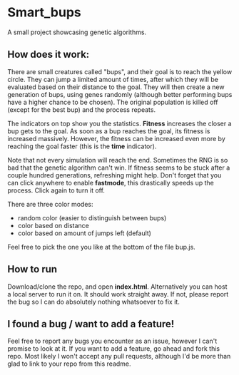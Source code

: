 # Smart_bups
A small project showcasing genetic algorithms.

## How does it work:
There are small creatures called "bups", and their goal is to reach the yellow circle. They can jump a limited amount of times, after which they will be evaluated based on their distance to the goal. They will then create a new generation of bups, using genes randomly (although better performing bups have a higher chance to be chosen). The original population is killed off (except for the best bup) and the process repeats.

The indicators on top show you the statistics. **Fitness** increases the closer a bup gets to the goal. As soon as a bup reaches the goal, its fitness is increased massively. However, the fitness can be increased even more by reaching the goal faster (this is the **time** indicator). 

Note that not every simulation will reach the end. Sometimes the RNG is so bad that the genetic algorithm can't win. If fitness seems to be stuck after a couple hundred generations, refreshing might help.
Don't forget that you can click anywhere to enable **fastmode**, this drastically speeds up the process. Click again to turn it off. 

There are three color modes: 
* random color (easier to distinguish between bups)
* color based on distance 
* color based on amount of jumps left (default)

Feel free to pick the one you like at the bottom of the file bup.js.

## How to run
Download/clone the repo, and open **index.html**. Alternatively you can host a local server to run it on. It should work straight away.
If not, please report the bug so I can do absolutely nothing whatsoever to fix it.

## I found a bug / want to add a feature!
Feel free to report any bugs you encounter as an issue, however I can't promise to look at it. If you want to add a feature, go ahead and fork this repo. Most likely I won't accept any pull requests, although I'd be more than glad to link to your repo from this readme.
